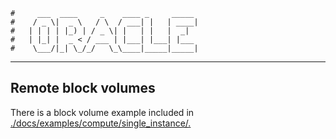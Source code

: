     #     ___  ____     _    ____ _     _____
    #    / _ \|  _ \   / \  / ___| |   | ____|
    #   | | | | |_) | / _ \| |   | |   |  _|
    #   | |_| |  _ < / ___ | |___| |___| |___
    #    \___/|_| \_/_/   \_\____|_____|_____|
***
## Remote block volumes
There is a block volume example included in [./docs/examples/compute/single_instance/.](https://github.com/oracle/terraform-provider-baremetal/tree/master/docs/examples/compute/single-instance)  
